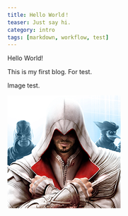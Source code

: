 ```yaml
---
title: Hello World！
teaser: Just say hi.
category: intro
tags: [markdown, workflow, test]
---
```


Hello World!

This is my first blog. For test. 

Image test.

![](../i/avatar.png)